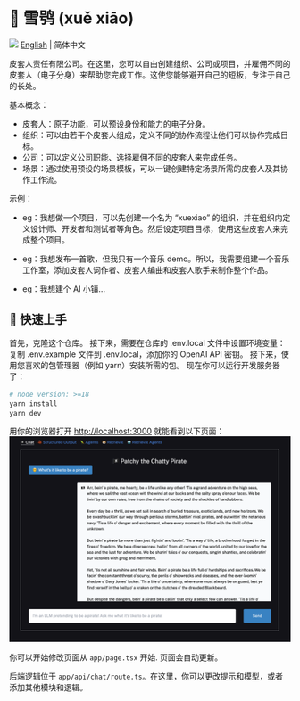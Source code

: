 # 🦉 雪鸮 (xuě xiāo)

<img src="https://gw.alipayobjects.com/zos/antfincdn/R8sN%24GNdh6/language.svg" width="18"> [English](./README.md) |  简体中文

皮套人责任有限公司。在这里，您可以自由创建组织、公司或项目，并雇佣不同的皮套人（电子分身）来帮助您完成工作。这使您能够避开自己的短板，专注于自己的长处。

基本概念：

* 皮套人：原子功能，可以预设身份和能力的电子分身。
* 组织：可以由若干个皮套人组成，定义不同的协作流程让他们可以协作完成目标。
* 公司：可以定义公司职能、选择雇佣不同的皮套人来完成任务。
* 场景：通过使用预设的场景模板，可以一键创建特定场景所需的皮套人及其协作工作流。

示例：

* eg：我想做一个项目，可以先创建一个名为 “xuexiao” 的组织，并在组织内定义设计师、开发者和测试者等角色。然后设定项目目标，使用这些皮套人来完成整个项目。

* eg：我想发布一首歌，但我只有一个音乐 demo。所以，我需要组建一个音乐工作室，添加皮套人词作者、皮套人编曲和皮套人歌手来制作整个作品。

* eg：我想建个 AI 小镇...

## 🚀 快速上手

首先，克隆这个仓库。
接下来，需要在仓库的 .env.local 文件中设置环境变量：复制 .env.example 文件到 .env.local，添加你的 OpenAI API 密钥。
接下来，使用您喜欢的包管理器（例如 yarn）安装所需的包。
现在你可以运行开发服务器了：

```bash 
# node version: >=18
yarn install
yarn dev
```

用你的浏览器打开 [http://localhost:3000](http://localhost:3000) 就能看到以下页面：
![A streaming conversation between the user and the AI](/public/images/chat-conversation.png)

你可以开始修改页面从 `app/page.tsx` 开始. 页面会自动更新。

后端逻辑位于 `app/api/chat/route.ts`。在这里，你可以更改提示和模型，或者添加其他模块和逻辑。


